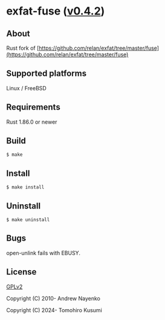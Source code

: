 exfat-fuse ([v0.4.2](https://github.com/kusumi/exfat-fuse/releases/tag/v0.4.2))
========

## About

Rust fork of [https://github.com/relan/exfat/tree/master/fuse](https://github.com/relan/exfat/tree/master/fuse)

## Supported platforms

Linux / FreeBSD

## Requirements

Rust 1.86.0 or newer

## Build

    $ make

## Install

    $ make install

## Uninstall

    $ make uninstall

## Bugs

open-unlink fails with EBUSY.

## License

[GPLv2](COPYING)

Copyright (C) 2010-  Andrew Nayenko

Copyright (C) 2024-  Tomohiro Kusumi
